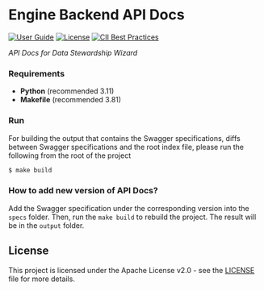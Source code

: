 # Engine Backend API Docs

[![User Guide](https://img.shields.io/badge/docs-User%20Guide-informational)](https://guide.ds-wizard.org)
[![License](https://img.shields.io/github/license/ds-wizard/engine-backend)](LICENSE)
[![CII Best Practices](https://bestpractices.coreinfrastructure.org/projects/4975/badge)](https://bestpractices.coreinfrastructure.org/projects/4975)

*API Docs for Data Stewardship Wizard*

### Requirements

 - **Python** (recommended 3.11)
 - **Makefile** (recommended 3.81)

### Run

For building the output that contains the Swagger specifications, diffs between Swagger specifications and the root index file, please run the following from the root of the project 

```bash
$ make build
```

### How to add new version of API Docs?

Add the Swagger specification under the corresponding version into the `specs` folder. Then, run the `make build` to rebuild the project. The result will be in the `output` folder. 

## License

This project is licensed under the Apache License v2.0 - see the [LICENSE](LICENSE) file for more details.